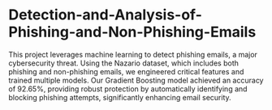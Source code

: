 # Detection-and-Analysis-of-Phishing-and-Non-Phishing-Emails

This project leverages machine learning to detect phishing emails, a major cybersecurity threat. Using the Nazario dataset, which includes both phishing and non-phishing emails, we engineered critical features and trained multiple models. Our Gradient Boosting model achieved an accuracy of 92.65%, providing robust protection by automatically identifying and blocking phishing attempts, significantly enhancing email security.
